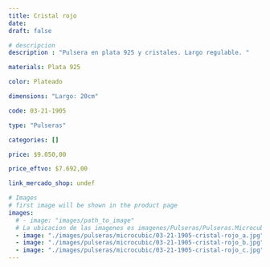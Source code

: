 ```yaml
---
title: Cristal rojo
date: 
draft: false

# descripcion
description : "Pulsera en plata 925 y cristales. Largo regulable. "

materials: Plata 925

color: Plateado

dimensions: "Largo: 20cm"

code: 03-21-1905

type: "Pulseras"

categories: []

price: $9.050,00

price_eftvo: $7.692,00

link_mercado_shop: undef

# Images
# first image will be shown in the product page
images:
  # - image: "images/path_to_image"
  # La ubicacion de las imagenes es imagenes/Pulseras/Pulseras.Microcubic/03-21-1905-cristal-rojo
  - image: "./images/pulseras/microcubic/03-21-1905-cristal-rojo_a.jpg"
  - image: "./images/pulseras/microcubic/03-21-1905-cristal-rojo_b.jpg"
  - image: "./images/pulseras/microcubic/03-21-1905-cristal-rojo_c.jpg"
---
```

